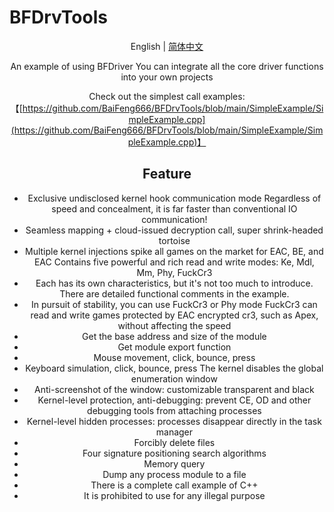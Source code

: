 # BFDrvTools

<div align="center">

English | [简体中文](./README.md)

An example of using BFDriver
You can integrate all the core driver functions into your own projects

Check out the simplest call examples: 【[https://github.com/BaiFeng666/BFDrvTools/blob/main/SimpleExample/SimpleExample.cpp](https://github.com/BaiFeng666/BFDrvTools/blob/main/SimpleExample/SimpleExample.cpp)】

## Feature
* Exclusive undisclosed kernel hook communication mode Regardless of speed and concealment, it is far faster than conventional IO communication!
* Seamless mapping + cloud-issued decryption call, super shrink-headed tortoise
* Multiple kernel injections spike all games on the market for EAC, BE, and EAC
Contains five powerful and rich read and write modes: Ke, Mdl, Mm, Phy, FuckCr3
* Each has its own characteristics, but it's not too much to introduce. There are detailed functional comments in the example.
* In pursuit of stability, you can use FuckCr3 or Phy mode
FuckCr3 can read and write games protected by EAC encrypted cr3, such as Apex, without affecting the speed
* Get the base address and size of the module
* Get module export function
* Mouse movement, click, bounce, press
* Keyboard simulation, click, bounce, press
The kernel disables the global enumeration window
* Anti-screenshot of the window: customizable transparent and black
* Kernel-level protection, anti-debugging: prevent CE, OD and other debugging tools from attaching processes
* Kernel-level hidden processes: processes disappear directly in the task manager
* Forcibly delete files
* Four signature positioning search algorithms
* Memory query
* Dump any process module to a file
* There is a complete call example of C++
* It is prohibited to use for any illegal purpose